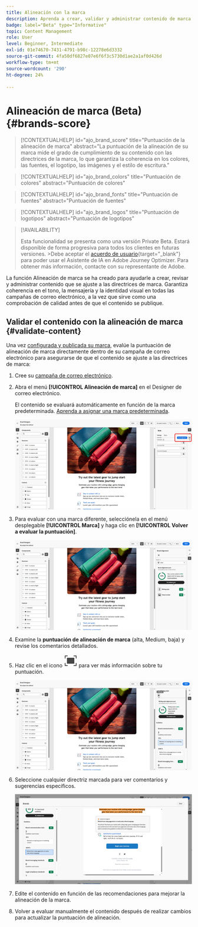 ```yaml
---
title: Alineación con la marca
description: Aprenda a crear, validar y administrar contenido de marca mediante la puntuación de marca.
badge: label="Beta" type="Informative"
topic: Content Management
role: User
level: Beginner, Intermediate
exl-id: 01e74670-7431-4791-b98c-12278e6d3332
source-git-commit: 4fa50df6827e07e6f6f3c5730d1ae2a1af0d426d
workflow-type: tm+mt
source-wordcount: '290'
ht-degree: 24%

---
```


# Alineación de marca (Beta){#brands-score}

>[!CONTEXTUALHELP]
>id="ajo_brand_score"
>title="Puntuación de la alineación de marca"
>abstract="La puntuación de la alineación de su marca mide el grado de cumplimiento de su contenido con las directrices de la marca, lo que garantiza la coherencia en los colores, las fuentes, el logotipo, las imágenes y el estilo de escritura."

>[!CONTEXTUALHELP]
>id="ajo_brand_colors"
>title="Puntuación de colores"
>abstract="Puntuación de colores"

>[!CONTEXTUALHELP]
>id="ajo_brand_fonts"
>title="Puntuación de fuentes"
>abstract="Puntuación de fuentes"

>[!CONTEXTUALHELP]
>id="ajo_brand_logos"
>title="Puntuación de logotipos"
>abstract="Puntuación de logotipos"

>[!AVAILABILITY]
>
>Esta funcionalidad se presenta como una versión Private Beta. Estará disponible de forma progresiva para todos los clientes en futuras versiones.
>&#x200B;>Debe aceptar el [acuerdo de usuario](https://www.adobe.com/legal/licenses-terms/adobe-dx-gen-ai-user-guidelines.html){target="_blank"} para poder usar el Asistente de IA en Adobe Journey Optimizer. Para obtener más información, contacte con su representante de Adobe.

La función Alineación de marca se ha creado para ayudarle a crear, revisar y administrar contenido que se ajuste a las directrices de marca. Garantiza coherencia en el tono, la mensajería y la identidad visual en todas las campañas de correo electrónico, a la vez que sirve como una comprobación de calidad antes de que el contenido se publique.

## Validar el contenido con la alineación de marca {#validate-content}

Una vez [configurada y publicada su marca](brands.md), evalúe la puntuación de alineación de marca directamente dentro de su campaña de correo electrónico para asegurarse de que el contenido se ajuste a las directrices de marca:

1. Cree su [campaña de correo electrónico](../campaigns/create-campaign.md).

1. Abra el menú **[!UICONTROL Alineación de marca]** en el Designer de correo electrónico.

   El contenido se evaluará automáticamente en función de la marca predeterminada. [Aprenda a asignar una marca predeterminada](brands.md).

   ![](assets/brand-score-1.png)

1. Para evaluar con una marca diferente, selecciónela en el menú desplegable **[!UICONTROL Marca]** y haga clic en **[!UICONTROL Volver a evaluar la puntuación]**.

   ![](assets/brand-score-2.png)

1. Examine la **puntuación de alineación de marca** (alta, Medium, baja) y revise los comentarios detallados.

1. Haz clic en el icono ![Dive image alt text](assets/do-not-localize/Smock_FullScreen_18_N.svg "Pantalla completa") para ver más información sobre tu puntuación.

   ![](assets/brand-score-3.png)

1. Seleccione cualquier directriz marcada para ver comentarios y sugerencias específicos.

   ![](assets/brand-score-4.png)

1. Edite el contenido en función de las recomendaciones para mejorar la alineación de la marca.

1. Volver a evaluar manualmente el contenido después de realizar cambios para actualizar la puntuación de alineación.
